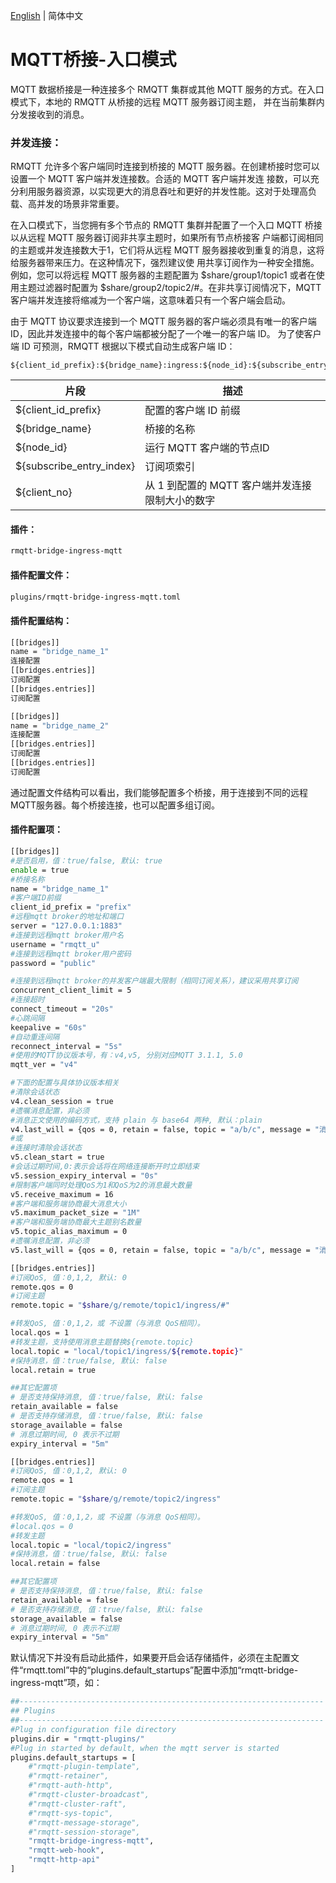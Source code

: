 [English](../en_US/bridge-ingress-mqtt.md)  | 简体中文

# MQTT桥接-入口模式

MQTT 数据桥接是一种连接多个 RMQTT 集群或其他 MQTT 服务的方式。在入口模式下，本地的 RMQTT 从桥接的远程 MQTT 服务器订阅主题，
并在当前集群内分发接收到的消息。


### 并发连接：

RMQTT 允许多个客户端同时连接到桥接的 MQTT 服务器。在创建桥接时您可以设置一个 MQTT 客户端并发连接数。合适的 MQTT 客户端并发连
接数，可以充分利用服务器资源，以实现更大的消息吞吐和更好的并发性能。这对于处理高负载、高并发的场景非常重要。

在入口模式下，当您拥有多个节点的 RMQTT 集群并配置了一个入口 MQTT 桥接以从远程 MQTT 服务器订阅非共享主题时，如果所有节点桥接客
户端都订阅相同的主题或并发连接数大于1，它们将从远程 MQTT 服务器接收到重复的消息，这将给服务器带来压力。在这种情况下，强烈建议使
用共享订阅作为一种安全措施。例如，您可以将远程 MQTT 服务器的主题配置为 $share/group1/topic1 或者在使用主题过滤器时配置为 
$share/group2/topic2/#。在非共享订阅情况下，MQTT 客户端并发连接将缩减为一个客户端，这意味着只有一个客户端会启动。

由于 MQTT 协议要求连接到一个 MQTT 服务器的客户端必须具有唯一的客户端 ID，因此并发连接中的每个客户端都被分配了一个唯一的客户端 ID。
为了使客户端 ID 可预测，RMQTT 根据以下模式自动生成客户端 ID：

```
${client_id_prefix}:${bridge_name}:ingress:${node_id}:${subscribe_entry_index}:${client_no}
```


| 片段 | 描述                         |
| ---- |----------------------------|
| ${client_id_prefix} | 配置的客户端 ID 前缀               |
| ${bridge_name} | 桥接的名称                      |
| ${node_id}  | 运行 MQTT 客户端的节点ID           |
| ${subscribe_entry_index} | 订阅项索引                      |
| ${client_no} | 从 1 到配置的 MQTT 客户端并发连接限制大小的数字 |



#### 插件：

```bash
rmqtt-bridge-ingress-mqtt
```

#### 插件配置文件：

```bash
plugins/rmqtt-bridge-ingress-mqtt.toml
```

#### 插件配置结构：
```bash
[[bridges]]
name = "bridge_name_1"
连接配置
[[bridges.entries]]
订阅配置
[[bridges.entries]]
订阅配置

[[bridges]]
name = "bridge_name_2"
连接配置
[[bridges.entries]]
订阅配置
[[bridges.entries]]
订阅配置
```
通过配置文件结构可以看出，我们能够配置多个桥接，用于连接到不同的远程MQTT服务器。每个桥接连接，也可以配置多组订阅。

#### 插件配置项：
```bash
[[bridges]]
#是否启用，值：true/false, 默认: true
enable = true
#桥接名称
name = "bridge_name_1"
#客户端ID前缀
client_id_prefix = "prefix"
#远程mqtt broker的地址和端口
server = "127.0.0.1:1883"
#连接到远程mqtt broker用户名
username = "rmqtt_u"
#连接到远程mqtt broker用户密码
password = "public"

#连接到远程mqtt broker的并发客户端最大限制（相同订阅关系），建议采用共享订阅
concurrent_client_limit = 5
#连接超时
connect_timeout = "20s"
#心跳间隔
keepalive = "60s"
#自动重连间隔
reconnect_interval = "5s"
#使用的MQTT协议版本号，有：v4,v5, 分别对应MQTT 3.1.1, 5.0
mqtt_ver = "v4"

#下面的配置与具体协议版本相关
#清除会话状态
v4.clean_session = true
#遗嘱消息配置，非必须
#消息正文使用的编码方式，支持 plain 与 base64 两种, 默认：plain
v4.last_will = {qos = 0, retain = false, topic = "a/b/c", message = "消息正文", encoding = "plain"}
#或
#连接时清除会话状态
v5.clean_start = true
#会话过期时间,0:表示会话将在网络连接断开时立即结束
v5.session_expiry_interval = "0s"
#限制客户端同时处理QoS为1和QoS为2的消息最大数量
v5.receive_maximum = 16
#客户端和服务端协商最大消息大小
v5.maximum_packet_size = "1M"
#客户端和服务端协商最大主题别名数量
v5.topic_alias_maximum = 0
#遗嘱消息配置，非必须
v5.last_will = {qos = 0, retain = false, topic = "a/b/c", message = "消息正文", encoding = "plain"}

[[bridges.entries]]
#订阅QoS, 值：0,1,2, 默认: 0
remote.qos = 0
#订阅主题
remote.topic = "$share/g/remote/topic1/ingress/#"

#转发QoS, 值：0,1,2，或 不设置（与消息 QoS相同）。
local.qos = 1
#转发主题，支持使用消息主题替换${remote.topic}
local.topic = "local/topic1/ingress/${remote.topic}"
#保持消息，值：true/false, 默认: false
local.retain = true

##其它配置项
# 是否支持保持消息, 值：true/false, 默认: false
retain_available = false
# 是否支持存储消息, 值：true/false, 默认: false
storage_available = false
# 消息过期时间, 0 表示不过期
expiry_interval = "5m"

[[bridges.entries]]
#订阅QoS, 值：0,1,2, 默认: 0
remote.qos = 1
#订阅主题
remote.topic = "$share/g/remote/topic2/ingress"

#转发QoS, 值：0,1,2，或 不设置（与消息 QoS相同）。
#local.qos = 0
#转发主题
local.topic = "local/topic2/ingress"
#保持消息，值：true/false, 默认: false
local.retain = false

##其它配置项
# 是否支持保持消息, 值：true/false, 默认: false
retain_available = false
# 是否支持存储消息, 值：true/false, 默认: false
storage_available = false
# 消息过期时间, 0 表示不过期
expiry_interval = "5m"

```

默认情况下并没有启动此插件，如果要开启会话存储插件，必须在主配置文件“rmqtt.toml”中的“plugins.default_startups”配置中添加“rmqtt-bridge-ingress-mqtt”项，如：
```bash
##--------------------------------------------------------------------
## Plugins
##--------------------------------------------------------------------
#Plug in configuration file directory
plugins.dir = "rmqtt-plugins/"
#Plug in started by default, when the mqtt server is started
plugins.default_startups = [
    #"rmqtt-plugin-template",
    #"rmqtt-retainer",
    #"rmqtt-auth-http",
    #"rmqtt-cluster-broadcast",
    #"rmqtt-cluster-raft",
    #"rmqtt-sys-topic",
    #"rmqtt-message-storage",
    #"rmqtt-session-storage",
    "rmqtt-bridge-ingress-mqtt",
    "rmqtt-web-hook",
    "rmqtt-http-api"
]
```
